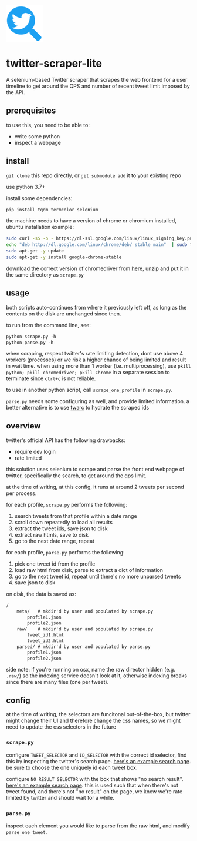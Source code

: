 <img src="twitter-scraper-lite.svg" alt="twitter-scraper-lite logo" width="100px">

# twitter-scraper-lite

A selenium-based Twitter scraper that scrapes the web frontend for a user timeline to get around the QPS and number of recent tweet limit imposed by the API.

## prerequisites

to use this, you need to be able to:

- write some python
- inspect a webpage

## install

`git clone` this repo directly, or `git submodule add` it to your existing repo

use python 3.7+

install some dependencies:

```bash
pip install tqdm termcolor selenium
```

the machine needs to have a version of chrome or chromium installed, ubuntu installation example:

```bash
sudo curl -sS -o - https://dl-ssl.google.com/linux/linux_signing_key.pub | sudo apt-key add
echo "deb http://dl.google.com/linux/chrome/deb/ stable main"  | sudo tee /etc/apt/sources.list.d/google-chrome.list
sudo apt-get -y update
sudo apt-get -y install google-chrome-stable
```

download the correct version of chromedriver from [here](https://chromedriver.chromium.org/downloads), unzip and put it in the same directory as `scrape.py`

## usage

both scripts auto-continues from where it previously left off, as long as the contents on the disk are unchanged since then.

to run from the command line, see:

```
python scrape.py -h
python parse.py -h
```

when scraping, respect twitter's rate limiting detection, dont use above 4 workers (processes) or we risk a higher chance of being limited and result in wait time. when using more than 1 worker (i.e. multiprocessing), use `pkill python; pkill chromedriver; pkill Chrome` in a separate session to terminate since `ctrl+c` is not reliable.

to use in another python script, call `scrape_one_profile` in `scrape.py`.

`parse.py` needs some configuring as well, and provide limited information. a better alternative is to use [twarc](https://github.com/DocNow/twarc) to hydrate the scraped ids 

## overview

twitter's official API has the following drawbacks:

- require dev login
- rate limited

this solution uses selenium to scrape and parse the front end webpage of twitter, specifically the search, to get around the qps limit. 

at the time of writing, at this config, it runs at around 2 tweets per second per process.

for each profile, `scrape.py` performs the following:

1. search tweets from that profile within a date range
1. scroll down repeatedly to load all results
1. extract the tweet ids, save json to disk
2. extract raw htmls, save to disk
3. go to the next date range, repeat 

for each profile, `parse.py` performs the following:

1. pick one tweet id from the profile
2. load raw html from disk, parse to extract a dict of information
3. go to the next tweet id, repeat until there's no more unparsed tweets
4. save json to disk

on disk, the data is saved as:

```
/
    meta/   # mkdir'd by user and populated by scrape.py
        profile1.json
        profile2.json
    raw/    # mkdir'd by user and populated by scrape.py
        tweet_id1.html
        tweet_id2.html
    parsed/ # mkdir'd by user and populated by parse.py
        profile1.json
        profile2.json
```

side note: if you're running on osx, name the raw director hidden (e.g. `.raw/`) so the indexing service doesn't look at it, otherwise indexing breaks since there are many files (one per tweet).

## config

at the time of writing, the selectors are funcitonal out-of-the-box, but twitter might change their UI and therefore change the css names, so we might need to update the css selectors in the future

### `scrape.py`

configure `TWEET_SELECTOR` and `ID_SELECTOR` with the correct id selector, find this by inspecting the twitter's search page. [here's an example search page](https://twitter.com/search?q=from%3Abarackobama%20since%3A2020-06-14%20until%3A2020-07-01&src=typed_query&f=live). be sure to choose the one uniquely id each tweet box.

configure `NO_RESULT_SELECTOR` with the box that shows "no search result". [here's an example search page](https://twitter.com/search?q=from%3Abarackobama%20since%3A2029-01-01&src=typed_query&f=live). this is used such that when there's not tweet found, and there's not "no result" on the page, we know we're rate limited by twitter and should wait for a while.

### `parse.py`

inspect each element you would like to parse from the raw html, and modify `parse_one_tweet`.


